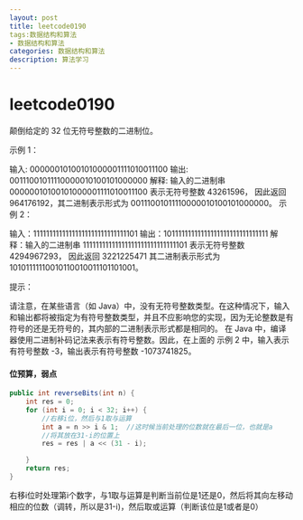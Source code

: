 ```yaml
---
layout: post
title: leetcode0190
tags:数据结构和算法
- 数据结构和算法
categories: 数据结构和算法
description: 算法学习
---
```

# leetcode0190

颠倒给定的 32 位无符号整数的二进制位。

 

示例 1：

输入: 00000010100101000001111010011100
输出: 00111001011110000010100101000000
解释: 输入的二进制串 00000010100101000001111010011100 表示无符号整数 43261596，
      因此返回 964176192，其二进制表示形式为 00111001011110000010100101000000。
示例 2：

输入：11111111111111111111111111111101
输出：10111111111111111111111111111111
解释：输入的二进制串 11111111111111111111111111111101 表示无符号整数 4294967293，
      因此返回 3221225471 其二进制表示形式为 10101111110010110010011101101001。


提示：

请注意，在某些语言（如 Java）中，没有无符号整数类型。在这种情况下，输入和输出都将被指定为有符号整数类型，并且不应影响您的实现，因为无论整数是有符号的还是无符号的，其内部的二进制表示形式都是相同的。
在 Java 中，编译器使用二进制补码记法来表示有符号整数。因此，在上面的 示例 2 中，输入表示有符号整数 -3，输出表示有符号整数 -1073741825。

#### 位预算，弱点

```java
public int reverseBits(int n) {
    int res = 0;
    for (int i = 0; i < 32; i++) {
        //右移i位，然后与1取与运算
        int a = n >> i & 1;  //这时候当前处理的位数就在最后一位，也就是a
        //将其放在31-i的位置上
        res = res | a << (31 - i);

    }
    return res;
}
```

右移i位时处理第i个数字，与1取与运算是判断当前位是1还是0，然后将其向左移动相应的位数（调转，所以是31-i)，然后取或运算（判断该位是1或者是0）